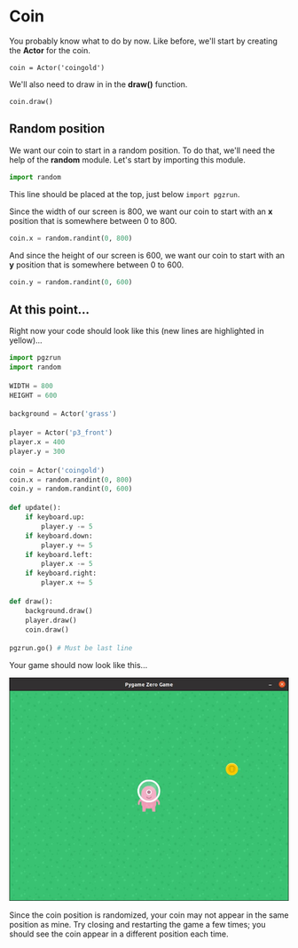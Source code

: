# Coin

You probably know what to do by now. Like before, we'll start by creating the **Actor** for the coin.

```
coin = Actor('coingold')
```

We'll also need to draw in in the **draw()** function.

```
coin.draw()
```

## Random position

We want our coin to start in a random position. To do that, we'll need the help of the **random** module. Let's start by importing this module.

```python
import random
```

This line should be placed at the top, just below ```import pgzrun```.

Since the width of our screen is 800, we want our coin to start with an **x** position that is somewhere between 0 to 800.

```python
coin.x = random.randint(0, 800)
```

And since the height of our screen is 600, we want our coin to start with an **y** position that is somewhere between 0 to 600.

```python
coin.y = random.randint(0, 600)
```

## At this point...

Right now your code should look like this (new lines are highlighted in yellow)...

```python hl_lines="2 13 14 15 30"
import pgzrun
import random

WIDTH = 800
HEIGHT = 600

background = Actor('grass')

player = Actor('p3_front')
player.x = 400
player.y = 300

coin = Actor('coingold')
coin.x = random.randint(0, 800)
coin.y = random.randint(0, 600)

def update():
    if keyboard.up:
        player.y -= 5
    if keyboard.down:
        player.y += 5
    if keyboard.left:
        player.x -= 5
    if keyboard.right:
        player.x += 5

def draw():
    background.draw()
    player.draw()
    coin.draw()

pgzrun.go() # Must be last line
```

Your game should now look like this...

![](../images/grab_coin.jpg)

Since the coin position is randomized, your coin may not appear in the same position as mine. Try closing and restarting the game a few times; you should see the coin appear in a different position each time.